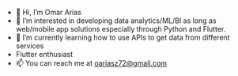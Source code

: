 - 👋 Hi, I’m Omar Arias
- 👀 I’m interested in developing data analytics/ML/BI as long as web/mobile app solutions especially through Python and Flutter.
- 🌱 I’m currently learning how to use APIs to get data from different services
- Flutter enthusiast
- 📫 You can reach me at oariasz72@gmail.com

<!---
oariasz/oariasz is a ✨ special ✨ repository because its `README.md` (this file) appears on your GitHub profile.
You can click the Preview link to take a look at your changes.
--->
